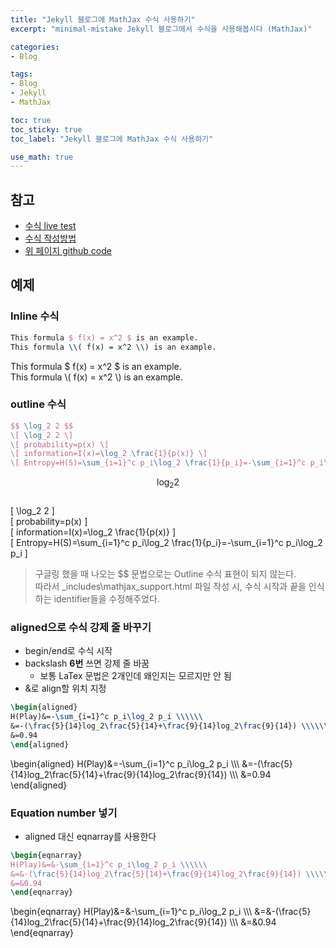 ```yaml
---
title: "Jekyll 블로그에 MathJax 수식 사용하기"
excerpt: "minimal-mistake Jekyll 블로그에서 수식을 사용해봅시다 (MathJax)"

categories:
- Blog

tags:
- Blog
- Jekyll
- MathJax

toc: true
toc_sticky: true
toc_label: "Jekyll 블로그에 MathJax 수식 사용하기"

use_math: true
---
```


## 참고
- [수식 live test](https://www.mathjax.org/#demo)
- [수식 작성방법](https://ghdic.github.io/math/default/mathjax-%EB%AC%B8%EB%B2%95/)
- [위 페이지 github code](https://raw.githubusercontent.com/ghdic/ghdic.github.io/master/_posts/default/2020-02-01-mathjax-%EB%AC%B8%EB%B2%95.md)

## 예제
### Inline 수식
```latex
This formula $ f(x) = x^2 $ is an example.  
This formula \\( f(x) = x^2 \\) is an example.
```
This formula $ f(x) = x^2 $ is an example.  
This formula \\( f(x) = x^2 \\) is an example.


### outline 수식
```latex
$$ \log_2 2 $$  
\[ \log_2 2 \]  
\[ probability=p(x) \]  
\[ information=I(x)=\log_2 \frac{1}{p(x)} \] 
\[ Entropy=H(S)=\sum_{i=1}^c p_i\log_2 \frac{1}{p_i}=-\sum_{i=1}^c p_i\log_2 p_i \]
```
$$ \log_2 2 $$  
\[ \log_2 2 \]  
\[ probability=p(x) \]  
\[ information=I(x)=\log_2 \frac{1}{p(x)} \]  
\[ Entropy=H(S)=\sum_{i=1}^c p_i\log_2 \frac{1}{p_i}=-\sum_{i=1}^c p_i\log_2 p_i \]

> 구글링 했을 때 나오는 $$ 문법으로는 Outline 수식 표현이 되지 않는다.  
> 따라서 \_includes\mathjax_support.html 파일 작성 시, 수식 시작과 끝을 인식하는 identifier들을 수정해주었다.

### aligned으로 수식 강제 줄 바꾸기
- begin/end로 수식 시작
- backslash **6번** 쓰면 강제 줄 바꿈
  - 보통 LaTex 문법은 2개인데 왜인지는 모르지만 안 됨
- &로 align할 위치 지정

```latex
\begin{aligned}
H(Play)&=-\sum_{i=1}^c p_i\log_2 p_i \\\\\\
&=-(\frac{5}{14}log_2\frac{5}{14}+\frac{9}{14}log_2\frac{9}{14}) \\\\\\
&=0.94
\end{aligned}
```
\begin{aligned}
H(Play)&=-\sum_{i=1}^c p_i\log_2 p_i \\\\\\
&=-(\frac{5}{14}log_2\frac{5}{14}+\frac{9}{14}log_2\frac{9}{14}) \\\\\\
&=0.94
\end{aligned}

### Equation number 넣기
- aligned 대신 eqnarray를 사용한다

```latex
\begin{eqnarray}
H(Play)&=&-\sum_{i=1}^c p_i\log_2 p_i \\\\\\
&=&-(\frac{5}{14}log_2\frac{5}{14}+\frac{9}{14}log_2\frac{9}{14}) \\\\\\
&=&0.94
\end{eqnarray}
```
\begin{eqnarray}
H(Play)&=&-\sum_{i=1}^c p_i\log_2 p_i \\\\\\
&=&-(\frac{5}{14}log_2\frac{5}{14}+\frac{9}{14}log_2\frac{9}{14}) \\\\\\
&=&0.94
\end{eqnarray}